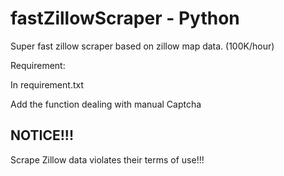 # fastZillowScraper - Python

Super fast zillow scraper based on zillow map data. (100K/hour)

Requirement:

In requirement.txt

Add the function dealing with manual Captcha  

## NOTICE!!!

Scrape Zillow data violates their terms of use!!!
